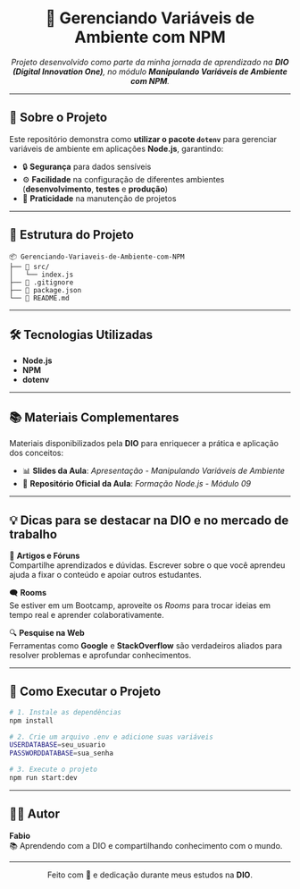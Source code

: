 <h1 align="center">🌱 Gerenciando Variáveis de Ambiente com NPM</h1>

<p align="center">
  <em>Projeto desenvolvido como parte da minha jornada de aprendizado na <b>DIO (Digital Innovation One)</b>, no módulo <b>Manipulando Variáveis de Ambiente com NPM</b>.</em>
</p>

---

## 📖 Sobre o Projeto
Este repositório demonstra como **utilizar o pacote `dotenv`** para gerenciar variáveis de ambiente em aplicações **Node.js**, garantindo:
- 🔒 **Segurança** para dados sensíveis
- ⚙️ **Facilidade** na configuração de diferentes ambientes (**desenvolvimento**, **testes** e **produção**)
- 🚀 **Praticidade** na manutenção de projetos

---

## 📂 Estrutura do Projeto

```
📦 Gerenciando-Variaveis-de-Ambiente-com-NPM
├── 📁 src/
│   └── index.js
├── 📄 .gitignore
├── 📄 package.json
└── 📄 README.md
```

---

## 🛠 Tecnologias Utilizadas

- **Node.js**
- **NPM**
- **dotenv**

---

## 📚 Materiais Complementares

Materiais disponibilizados pela **DIO** para enriquecer a prática e aplicação dos conceitos:

- 📊 **Slides da Aula**: *Apresentação - Manipulando Variáveis de Ambiente*
- 🔗 **Repositório Oficial da Aula**: *Formação Node.js - Módulo 09*

---

## 💡 Dicas para se destacar na DIO e no mercado de trabalho

💬 **Artigos e Fóruns**  
Compartilhe aprendizados e dúvidas. Escrever sobre o que você aprendeu ajuda a fixar o conteúdo e apoiar outros estudantes.

🗨️ **Rooms**  
Se estiver em um Bootcamp, aproveite os *Rooms* para trocar ideias em tempo real e aprender colaborativamente.

🔍 **Pesquise na Web**  
Ferramentas como **Google** e **StackOverflow** são verdadeiros aliados para resolver problemas e aprofundar conhecimentos.

---

## 🚀 Como Executar o Projeto

```bash
# 1. Instale as dependências
npm install

# 2. Crie um arquivo .env e adicione suas variáveis
USERDATABASE=seu_usuario
PASSWORDDATABASE=sua_senha

# 3. Execute o projeto
npm run start:dev
```

---

## 👨‍💻 Autor

**Fabio**  
📚 Aprendendo com a DIO e compartilhando conhecimento com o mundo.



---

<p align="center">
  Feito com 💚 e dedicação durante meus estudos na <b>DIO</b>.
</p>

